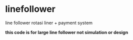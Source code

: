 # linefollower
line follower rotasi liner + payment system

**this code is for large line follower not simulation or design**
